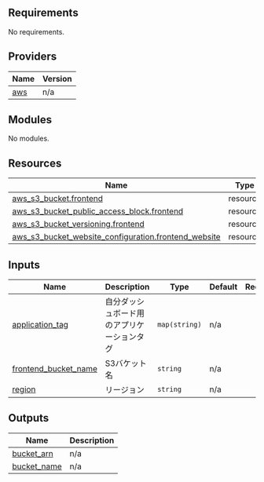 <!-- BEGIN_TF_DOCS -->
## Requirements

No requirements.

## Providers

| Name | Version |
|------|---------|
| <a name="provider_aws"></a> [aws](#provider\_aws) | n/a |

## Modules

No modules.

## Resources

| Name | Type |
|------|------|
| [aws_s3_bucket.frontend](https://registry.terraform.io/providers/hashicorp/aws/latest/docs/resources/s3_bucket) | resource |
| [aws_s3_bucket_public_access_block.frontend](https://registry.terraform.io/providers/hashicorp/aws/latest/docs/resources/s3_bucket_public_access_block) | resource |
| [aws_s3_bucket_versioning.frontend](https://registry.terraform.io/providers/hashicorp/aws/latest/docs/resources/s3_bucket_versioning) | resource |
| [aws_s3_bucket_website_configuration.frontend_website](https://registry.terraform.io/providers/hashicorp/aws/latest/docs/resources/s3_bucket_website_configuration) | resource |

## Inputs

| Name | Description | Type | Default | Required |
|------|-------------|------|---------|:--------:|
| <a name="input_application_tag"></a> [application\_tag](#input\_application\_tag) | 自分ダッシュボード用のアプリケーションタグ | `map(string)` | n/a | yes |
| <a name="input_frontend_bucket_name"></a> [frontend\_bucket\_name](#input\_frontend\_bucket\_name) | S3バケット名 | `string` | n/a | yes |
| <a name="input_region"></a> [region](#input\_region) | リージョン | `string` | n/a | yes |

## Outputs

| Name | Description |
|------|-------------|
| <a name="output_bucket_arn"></a> [bucket\_arn](#output\_bucket\_arn) | n/a |
| <a name="output_bucket_name"></a> [bucket\_name](#output\_bucket\_name) | n/a |
<!-- END_TF_DOCS -->